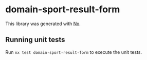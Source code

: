 # domain-sport-result-form

This library was generated with [Nx](https://nx.dev).

## Running unit tests

Run `nx test domain-sport-result-form` to execute the unit tests.
